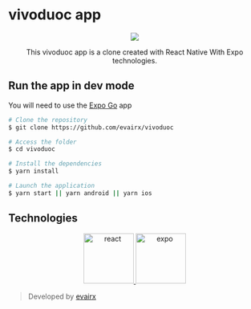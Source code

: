 # vivoduoc app

<p align="center">
  <img src="https://i.postimg.cc/wBQRkQf0/V-deo-sin-t-tulo-Hecho-con-Clipchamp.gif"/> 
<p/>

<p align="center">This vivoduoc app is a clone created with React Native With Expo technologies.</p>

## Run the app in dev mode
You will need to use the [Expo Go](https://expo.dev/client) app

```bash
# Clone the repository
$ git clone https://github.com/evairx/vivoduoc

# Access the folder
$ cd vivoduoc

# Install the dependencies
$ yarn install

# Launch the application
$ yarn start || yarn android || yarn ios
```

## Technologies

<div align="center">
<a href="https://reactnative.dev/">
	<img width="100" src='https://i.postimg.cc/rwmM0F1z/react.png' border='0' alt='react'/>
</a>
<a href="https://expo.dev/">
	<img width="100" src='https://i.postimg.cc/KKYCC5hd/expo.png' border='0' alt='expo'/>
</a>
</div>

> Developed by [evairx](https://github.com/evairx)